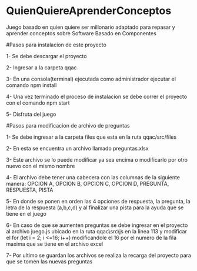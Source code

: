 # QuienQuiereAprenderConceptos
Juego basado en quien quiere ser millonario adaptado para repasar y aprender conceptos sobre Software Basado en Componentes

#Pasos para instalacion de este proyecto 

1- Se debe descargar el proyecto

2- Ingresar a la carpeta qqac

3- En una consola(terminal) ejecutada como administrador ejecutar el comando npm install

4- Una vez terminado el proceso de instalacion se debe correr el proyecto con el comando npm start

5- Disfruta del juego

#Pasos para modificacion de archivo de preguntas

1- Se debe ingresar a la carpeta files que esta en la ruta qqac/src/files

2- En esta se encuentra un archivo llamado preguntas.xlsx

3- Este archivo se lo puede modificar ya sea encima o modificarlo por otro nuevo con el mismo nombre

4- El archivo debe tener una cabecera con las columnas de la siguiente manera: OPCION A, OPCION B, OPCION C, OPCION D, PREGUNTA, RESPUESTA, PISTA

5- En donde se ponen en orden las 4 opciones de respuesta, la pregunta, la letra de la respuesta (a,b,c,d) y al finalizar una pista para la ayuda que se tiene en el juego
 
6- En caso de que se aumenten preguntas se debe ingresar en el proyecto al archivo juego.js ubicado en la ruta qqac\src\js en la linea 113 y modificar el for (let i = 2; i <=16; i++) modificandole el 16 por el numero de la fila maxima que se tiene en el archivo excel

7- Por ultimo se guardan los archivos se realiza la recarga del proyecto para que se tomen las nuevas preguntas

